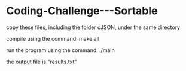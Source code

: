 # Coding-Challenge---Sortable
copy these files, including the folder cJSON, under the same directory

compile using the command: make all

run the program using the command: ./main

the output file is "results.txt"
